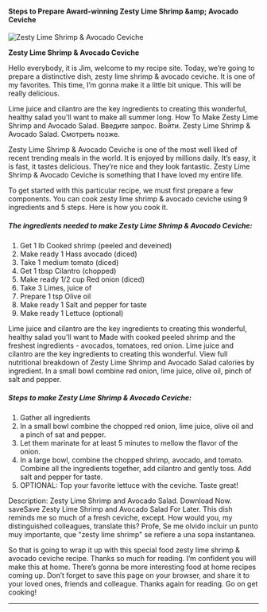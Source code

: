             

#### Steps to Prepare Award-winning Zesty Lime Shrimp &amp;amp; Avocado Ceviche

![Zesty Lime Shrimp &amp; Avocado Ceviche](https://img-global.cpcdn.com/recipes/5380110832631808/751x532cq70/zesty-lime-shrimp-avocado-ceviche-recipe-main-photo.jpg)

**Zesty Lime Shrimp &amp; Avocado Ceviche**

Hello everybody, it is Jim, welcome to my recipe site. Today, we’re going to prepare a distinctive dish, zesty lime shrimp & avocado ceviche. It is one of my favorites. This time, I’m gonna make it a little bit unique. This will be really delicious.

Lime juice and cilantro are the key ingredients to creating this wonderful, healthy salad you'll want to make all summer long. How To Make Zesty Lime Shrimp and Avocado Salad. Введите запрос. Войти. Zesty Lime Shrimp & Avocado Salad. Смотреть позже.

Zesty Lime Shrimp & Avocado Ceviche is one of the most well liked of recent trending meals in the world. It is enjoyed by millions daily. It’s easy, it is fast, it tastes delicious. They’re nice and they look fantastic. Zesty Lime Shrimp & Avocado Ceviche is something that I have loved my entire life.

To get started with this particular recipe, we must first prepare a few components. You can cook zesty lime shrimp & avocado ceviche using 9 ingredients and 5 steps. Here is how you cook it.

##### The ingredients needed to make Zesty Lime Shrimp & Avocado Ceviche:

1.  Get 1 lb Cooked shrimp (peeled and deveined)
2.  Make ready 1 Hass avocado (diced)
3.  Take 1 medium tomato (diced)
4.  Get 1 tbsp Cilantro (chopped)
5.  Make ready 1/2 cup Red onion (diced)
6.  Take 3 Limes, juice of
7.  Prepare 1 tsp Olive oil
8.  Make ready 1 Salt and pepper for taste
9.  Make ready 1 Lettuce (optional)

Lime juice and cilantro are the key ingredients to creating this wonderful, healthy salad you'll want to Made with cooked peeled shrimp and the freshest ingredients - avocados, tomatoes, red onion. Lime juice and cilantro are the key ingredients to creating this wonderful. View full nutritional breakdown of Zesty Lime Shrimp and Avocado Salad calories by ingredient. In a small bowl combine red onion, lime juice, olive oil, pinch of salt and pepper.

##### Steps to make Zesty Lime Shrimp & Avocado Ceviche:

1.  Gather all ingredients
2.  In a small bowl combine the chopped red onion, lime juice, olive oil and a pinch of sat and pepper.
3.  Let them marinate for at least 5 minutes to mellow the flavor of the onion.
4.  In a large bowl, combine the chopped shrimp, avocado, and tomato. Combine all the ingredients together, add cilantro and gently toss. Add salt and pepper for taste.
5.  OPTIONAL: Top your favorite lettuce with the ceviche. Taste great!

Description: Zesty Lime Shrimp and Avocado Salad. Download Now. saveSave Zesty Lime Shrimp and Avocado Salad For Later. This dish reminds me so much of a fresh ceviche, except. How would you, my distinguished colleagues, translate this? Profe, Se me olvido incluir un punto muy importante, que "zesty lime shrimp" se refiere a una sopa instantanea.

So that is going to wrap it up with this special food zesty lime shrimp & avocado ceviche recipe. Thanks so much for reading. I’m confident you will make this at home. There’s gonna be more interesting food at home recipes coming up. Don’t forget to save this page on your browser, and share it to your loved ones, friends and colleague. Thanks again for reading. Go on get cooking!

* * *